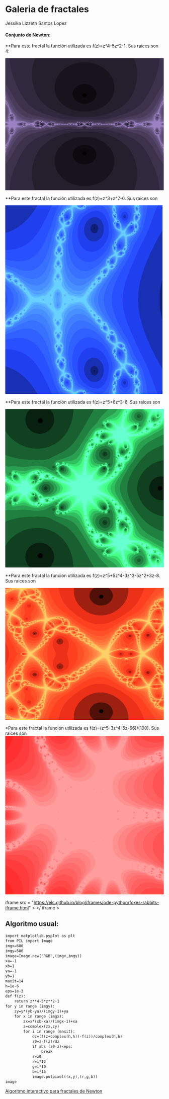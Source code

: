 # Galeria de fractales 
Jessika Lizzeth Santos Lopez 

#### Conjunto de Newton:
**Para este fractal la función utilizada es f(z)=z^4-5z^2-1. 
Sus raices son 4: 

![Nombre de la imagenl](newton.png)

**Para este fractal la función utilizada es f(z)=z^3+z^2-6. 
Sus raices son

![Nombre de la imagenl](Newton2.png)

**Para este fractal la función utilizada es f(z)=z^5+6z^3-6. 
Sus raices son

![Nombre de la imagenl](Newton3.png)

**Para este fractal la función utilizada es f(z)=z^5+5z^4-3z^3-5z^2+3z-8. 
Sus raices son

![Nombre de la imagenl](Newton4.png)

*Para este fractal la función utilizada es f(z)=(z^5-3z^4-5z-66)/(100). Sus raices son
![Nombre de la imagenl](Newton5.png)

iframe  src = "https://elc.github.io/blog/iframes/ode-python/foxes-rabbits-iframe.html" > </ iframe >
## Algoritmo usual:
````
import matplotlib.pyplot as plt
from PIL import Image
imgx=600
imgy=500
image=Image.new("RGB",(imgx,imgy))
xa=-1
xb=1
ya=-1
yb=1
maxit=14
h=1e-6
eps=1e-3
def f(z):
    return z**4-5*z**2-1
for y in range (imgy):
    zy=y*(yb-ya)/(imgy-1)+ya
    for x in range (imgx):
        zx=x*(xb-xa)/(imgx-1)+xa
        z=complex(zx,zy)
        for i in range (maxit):
            dz=(f(z+complex(h,h))-f(z))/complex(h,h)
            z0=z-f(z)/dz
            if abs (z0-z)<eps:
                break
            z=z0
            r=i*12
            g=i*10
            b=i*15
            image.putpixel((x,y),(r,g,b))
image
````
 [Algoritmo interactivo para fractales de Newton](Interact_Newton.html)

